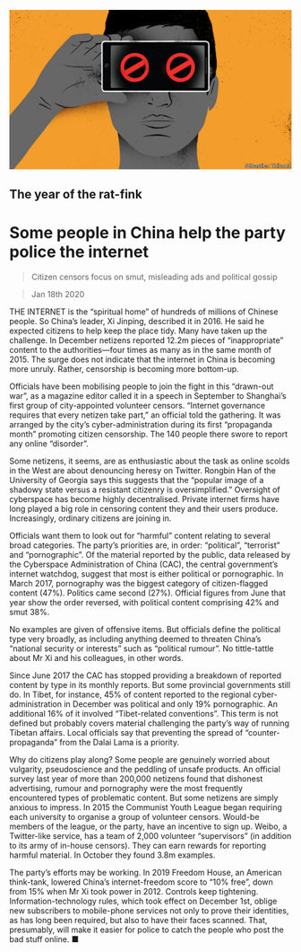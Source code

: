 ![](./images/20200118_CND001.jpg)

## The year of the rat-fink

# Some people in China help the party police the internet

> Citizen censors focus on smut, misleading ads and political gossip

> Jan 18th 2020

THE INTERNET is the “spiritual home” of hundreds of millions of Chinese people. So China’s leader, Xi Jinping, described it in 2016. He said he expected citizens to help keep the place tidy. Many have taken up the challenge. In December netizens reported 12.2m pieces of “inappropriate” content to the authorities—four times as many as in the same month of 2015. The surge does not indicate that the internet in China is becoming more unruly. Rather, censorship is becoming more bottom-up.

Officials have been mobilising people to join the fight in this “drawn-out war”, as a magazine editor called it in a speech in September to Shanghai’s first group of city-appointed volunteer censors. “Internet governance requires that every netizen take part,” an official told the gathering. It was arranged by the city’s cyber-administration during its first “propaganda month” promoting citizen censorship. The 140 people there swore to report any online “disorder”.

Some netizens, it seems, are as enthusiastic about the task as online scolds in the West are about denouncing heresy on Twitter. Rongbin Han of the University of Georgia says this suggests that the “popular image of a shadowy state versus a resistant citizenry is oversimplified.” Oversight of cyberspace has become highly decentralised. Private internet firms have long played a big role in censoring content they and their users produce. Increasingly, ordinary citizens are joining in.

Officials want them to look out for “harmful” content relating to several broad categories. The party’s priorities are, in order: “political”, “terrorist” and “pornographic”. Of the material reported by the public, data released by the Cyberspace Administration of China (CAC), the central government’s internet watchdog, suggest that most is either political or pornographic. In March 2017, pornography was the biggest category of citizen-flagged content (47%). Politics came second (27%). Official figures from June that year show the order reversed, with political content comprising 42% and smut 38%.

No examples are given of offensive items. But officials define the political type very broadly, as including anything deemed to threaten China’s “national security or interests” such as “political rumour”. No tittle-tattle about Mr Xi and his colleagues, in other words.

Since June 2017 the CAC has stopped providing a breakdown of reported content by type in its monthly reports. But some provincial governments still do. In Tibet, for instance, 45% of content reported to the regional cyber-administration in December was political and only 19% pornographic. An additional 16% of it involved “Tibet-related conventions”. This term is not defined but probably covers material challenging the party’s way of running Tibetan affairs. Local officials say that preventing the spread of “counter-propaganda” from the Dalai Lama is a priority.

Why do citizens play along? Some people are genuinely worried about vulgarity, pseudoscience and the peddling of unsafe products. An official survey last year of more than 200,000 netizens found that dishonest advertising, rumour and pornography were the most frequently encountered types of problematic content. But some netizens are simply anxious to impress. In 2015 the Communist Youth League began requiring each university to organise a group of volunteer censors. Would-be members of the league, or the party, have an incentive to sign up. Weibo, a Twitter-like service, has a team of 2,000 volunteer “supervisors” (in addition to its army of in-house censors). They can earn rewards for reporting harmful material. In October they found 3.8m examples.

The party’s efforts may be working. In 2019 Freedom House, an American think-tank, lowered China’s internet-freedom score to “10% free”, down from 15% when Mr Xi took power in 2012. Controls keep tightening. Information-technology rules, which took effect on December 1st, oblige new subscribers to mobile-phone services not only to prove their identities, as has long been required, but also to have their faces scanned. That, presumably, will make it easier for police to catch the people who post the bad stuff online. ■